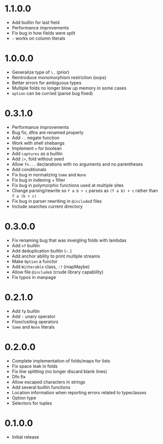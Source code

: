 # 1.1.0.0

  * Add builtin for last field
  * Performance improvements
  * Fix bug in how fields were split
  * `:` works on column literals

# 1.0.0.0

  * Generalize type of `\.` (prior)
  * Reintroduce monomorphism restriction (oops)
  * Better errors for ambiguous types
  * Multiple folds no longer blow up memory in some cases
  * `option` can be curried (parse bug fixed)

# 0.3.1.0

  * Performance improvements
  * Bug fix, dfns are renamed properly
  * Add `-.` negate function
  * Work with shell shebangs
  * Implement `=` for boolean
  * Add `captures` as a builtin
  * Add `|>`, fold without seed
  * Allow `fn...` declarations with no arguments and no parentheses
  * Add conditionals
  * Fix bug in normalizing `Some` and `None`
  * Fix bug in indexing + filter
  * Fix bug in polymorphic functions used at multiple sites
  * Change parsing/rewrite so `f a b + c` parses as `(f a b) + c` rather than `f a (b + c)`
  * Fix bug in parser rewriting in `@include`d files
  * Include searches current directory

# 0.3.0.0

  * Fix renaming bug that was inveigling folds with lambdas
  * Add `nf` builtin
  * Add deduplication builtin (`~.`)
  * Add anchor ability to print multiple streams
  * Make `Option` a functor
  * Add `Witherable` class, `:?` (mapMaybe)
  * Allow file `@include`s (crude library capability)
  * Fix typos in manpage

# 0.2.1.0

  * Add `fp` builtin
  * Add `:` unary operator
  * Floor/ceiling operators
  * `Some` and `None` literals

# 0.2.0.0

  * Complete implementation of folds/maps for lists
  * Fix space leak in folds
  * Fix line splitting (no longer discard blank lines)
  * Dfn fix
  * Allow escaped characters in strings
  * Add several builtin functions
  * Location information when reporting errors related to typeclasses
  * Option type
  * Selectors for tuples

# 0.1.0.0

* Initial release
